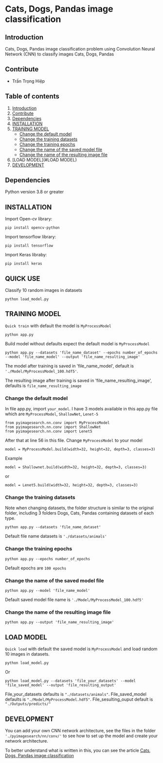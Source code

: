 # Cats, Dogs, Pandas image classification

## Introduction
Cats, Dogs, Pandas image classification problem using Convolution Neural Network (CNN)  to classify images Cats, Dogs, Pandas

## Contribute
+ Trần Trọng Hiệp

## Table of contents
1. [Introduction](#Introduction)
2. [Contribute](#Contribute)
3. [Dependencies](#Dependencies)
4. [INSTALLATION](#INSTALLATION)
5. [TRAINING MODEL](#TRAINING-MODEL)
    + [Change the default model](#Change-the-default-model)
    + [Change the training datasets](#Change-the-training-datasets)
    + [Change the training epochs](#Change-the-training-epochs)
    + [Change the name of the saved model file](#Change-the-name-of-the-saved-model-file)
    + [Change the name of the resulting image file](#Change-the-name-of-the-resulting-image-file)
6. [LOAD MODEL](#LOAD MODEL)
7. [DEVELOPMENT](#DEVELOPMENT)
## Dependencies
Python version 3.8 or greater

## INSTALLATION
Import Open-cv library:
```
pip install opencv-python
```

Import tensorflow library:
```
pip install tensorflow
```

Import Keras libraby:
```
pip install keras
```

## QUICK USE
Classify 10 random images in datasets
```
python load_model.py
```

## TRAINING MODEL
 `Quick train` with default the model is `MyProcessModel`
```
python app.py
```
Build model without defaults expect the default model is `MyProcessModel`
```
python app.py --datasets 'file_name_dataset' --epochs number_of_epochs --model 'file_name_model' --output 'file_name_resulting_image'
```
The model after training is saved in 'file_name_model', default is `'./Model/MyProcessModel_100.hdf5'`. 

The resulting image after training is saved in 'file_name_resulting_image', defaults is `file_name_resulting_image`
### Change the default model
In file app.py, import `your_model`. I have 3 models available in this app.py file which are `MyProcessModel`, `ShallowNet`, `Lenet-5`
```
from pyimagesearch.nn.conv import MyProcessModel
from pyimagesearch.nn.conv import ShallowNet
from pyimagesearch.nn.conv import Lenet5
```
After that at line 56 in this file. Change `MyProcessModel` to your model
```
model = MyProcessModel.build(width=32, height=32, depth=3, classes=3)
```
Example
```
model = Shallownet.build(width=32, height=32, depth=3, classes=3)
```
or
```
model = Lenet5.build(width=32, height=32, depth=3, classes=3)
```
### Change the training datasets
Note when changing datasets, the folder structure is similar to the original folder, including 3 folders Dogs, Cats, Pandas containing datasets of each type. 

```
python app.py --datasets 'file_name_dataset'
```
Default file name datasets is `'./datasets/animals'`
### Change the training epochs
```
python app.py --epochs number_of_epochs
```
Default epochs are `100 epochs`
### Change the name of the saved model file
```
python app.py --model 'file_name_model'
```
Default saved model file name is `'./Model/MyProcessModel_100.hdf5'`
### Change the name of the resulting image file
```
python app.py --output 'file_name_resulting_image'
```
## LOAD MODEL
 `Quick load` with default the saved model is `MyProcessModel` and load random 10 images in datasets.
```
python load_model.py
```
Or 
```
python load_model.py --datasets 'file_your_datasets' --model 'file_saved_model' --output 'file_resulting_output'
```
File_your_datasets defaults is `"./datasets/animals"`. File_saved_model defaults is `"./Model/MyProcessModel.hdf5"`. File_sesulting_ouput default is `"./Outputs/predicts/"`
## DEVELOPMENT
You can add your own CNN network architecture, see the files in the folder `'./pyimagesearch/nn/conv/'` to see how to set up the model and create your network architecture.

To better understand what is written in this, you can see the article [Cats, Dogs, Pandas image classification](https://drive.google.com/file/d/1BiXNQtOKSu1ZkayCZKYBlxukVEfNeapI/view?usp=sharing)
